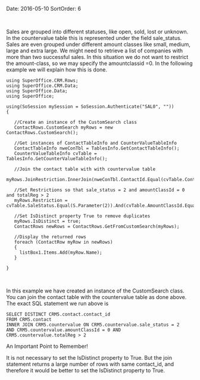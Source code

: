 Date: 2016-05-10
SortOrder: 6

 

Sales are grouped into different statuses, like open, sold, lost or unknown. In the countervalue table this is represented under the field sale\_status. Sales are even grouped under different amount classes like small, medium, large and extra large. We might need to retrieve a list of companies with more than two successful sales. In this situation we do not want to restrict the amount-class, so we may specify the amountclassid =0. In the following example we will explain how this is done. 

```
using SuperOffice.CRM.Rows;
using SuperOffice.CRM.Data;
using SuperOffice.Data;
using SuperOffice;
 
using(SoSession mySession = SoSession.Authenticate("SAL0", ""))
{
 
   //Create an instance of the CustomSearch class   
   ContactRows.CustomSearch myRows = new
ContactRows.CustomSearch();
 
   //Get instances of ContactTableInfo and CounterValueTableInfo
   ContactTableInfo nweConTbl = TablesInfo.GetContactTableInfo();
   CounterValueTableInfo cvTable =
TablesInfo.GetCounterValueTableInfo();
 
   //Join the contact table with with countervalue table
  
myRows.JoinRestriction.InnerJoin(nweConTbl.ContactId.Equal(cvTable.ContactId));
  
   //Set Restrictions so that sale_status = 2 and amountClassId = 0
and totalReg > 2
   myRows.Restriction =
cvTable.SaleStatus.Equal(S.Parameter(2)).And(cvTable.AmountClassId.Equal(S.Parameter(0))).And(cvTable.TotalReg.GreaterThan(S.Parameter((uint)2)));
  
   //Set IsDistinct property True to remove duplicates    
   myRows.IsDistinct = true;
   ContactRows newRows = ContactRows.GetFromCustomSearch(myRows);
 
   //Display the returned rows
   foreach (ContactRow myRow in newRows)
   {
     listBox1.Items.Add(myRow.Name);
   }
 
}
```

 

In this example we have created an instance of the CustomSearch class. You can join the contact table with the countervalue table as done above. The exact SQL statement we run above is

```
SELECT DISTINCT CRM5.contact.contact_id
FROM CRM5.contact
INNER JOIN CRM5.countervalue ON CRM5.countervalue.sale_status = 2
AND CRM5.countervalue.amountClassId = 0 AND
CRM5.countervalue.totalReg > 2
```

An Important Point to Remember!

It is not necessary to set the IsDistinct property to True. But the join statement returns a large number of rows with same contact\_id, and therefore it would be better to set the IsDistinct property to True.
